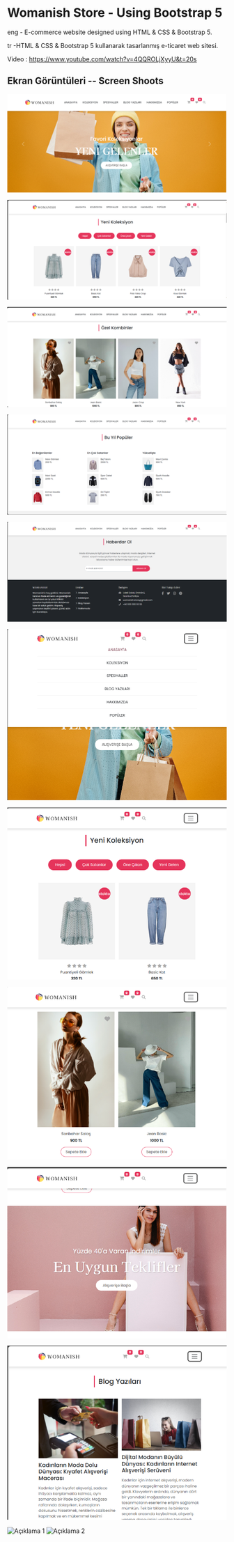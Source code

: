 
# Womanish Store - Using Bootstrap 5

eng - E-commerce website designed using HTML & CSS & Bootstrap 5.

tr -HTML & CSS & Bootstrap 5 kullanarak tasarlanmış e-ticaret web sitesi.


Video : https://www.youtube.com/watch?v=4QQROLjXyyU&t=20s


## Ekran Görüntüleri  -- Screen Shoots

![Uygulama Ekran Görüntüsü](https://github.com/ieavci/womanish_store_using_html_css_bootstrap5/blob/main/images/ss/anasayfa1.png?raw=true)

![Uygulama Ekran Görüntüsü](https://github.com/ieavci/womanish_store_using_html_css_bootstrap5/blob/main/images/ss/anasayfa2.png?raw=true)

![Uygulama Ekran Görüntüsü](https://github.com/ieavci/womanish_store_using_html_css_bootstrap5/blob/main/images/ss/anasayfa3.png?raw=true)

![Uygulama Ekran Görüntüsü](https://github.com/ieavci/womanish_store_using_html_css_bootstrap5/blob/main/images/ss/anasayfa4.png?raw=true)

![Uygulama Ekran Görüntüsü](https://github.com/ieavci/womanish_store_using_html_css_bootstrap5/blob/main/images/ss/anasayfa5.png?raw=true)

![Uygulama Ekran Görüntüsü](https://github.com/ieavci/womanish_store_using_html_css_bootstrap5/blob/main/images/ss/anasayfa6.png?raw=true)

![Uygulama Ekran Görüntüsü](https://github.com/ieavci/womanish_store_using_html_css_bootstrap5/blob/main/images/ss/anasayfa7.png?raw=true)

![Uygulama Ekran Görüntüsü](https://github.com/ieavci/womanish_store_using_html_css_bootstrap5/blob/main/images/ss/anasayfa8.png?raw=true)

![Uygulama Ekran Görüntüsü](https://github.com/ieavci/womanish_store_using_html_css_bootstrap5/blob/main/images/ss/anasayfa9.png?raw=true)

![Uygulama Ekran Görüntüsü](https://github.com/ieavci/womanish_store_using_html_css_bootstrap5/blob/main/images/ss/anasayfa10.png?raw=true)



<img src="[url1]https://github.com/ieavci/womanish_store_using_html_css_bootstrap5/blob/main/images/ss/anasayfa10.png?raw=true" alt="Açıklama 1" width="400"/> <img src="[url2]https://github.com/ieavci/womanish_store_using_html_css_bootstrap5/blob/main/images/ss/anasayfa9.png?raw=true" alt="Açıklama 2" width="400"/>

  
